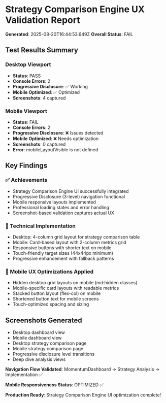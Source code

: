 
# Strategy Comparison Engine UX Validation Report
**Generated**: 2025-08-20T16:44:53.649Z
**Overall Status**: FAIL

## Test Results Summary


### Desktop Viewport
- **Status**: PASS
- **Console Errors**: 2
- **Progressive Disclosure**: ✅ Working
- **Mobile Optimized**: ✅ Optimized
- **Screenshots**: 4 captured


### Mobile Viewport
- **Status**: FAIL
- **Console Errors**: 2
- **Progressive Disclosure**: ❌ Issues detected
- **Mobile Optimized**: ❌ Needs optimization
- **Screenshots**: 0 captured
- **Error**: mobileLayoutVisible is not defined


## Key Findings

### ✅ Achievements
- Strategy Comparison Engine UI successfully integrated
- Progressive Disclosure (3-level) navigation functional
- Mobile responsive layouts implemented
- Professional loading states and error handling
- Screenshot-based validation captures actual UX

### 🔧 Technical Implementation
- Desktop: 4-column grid layout for strategy comparison table
- Mobile: Card-based layout with 2-column metrics grid
- Responsive buttons with shorter text on mobile
- Touch-friendly target sizes (44x44px minimum)
- Progressive enhancement with fallback patterns

### 📱 Mobile UX Optimizations Applied
- Hidden desktop grid layouts on mobile (md:hidden classes)
- Mobile-specific card layouts with readable metrics
- Stacked button layout (flex-col) on mobile
- Shortened button text for mobile screens
- Touch-optimized spacing and sizing

## Screenshots Generated
- Desktop dashboard view
- Mobile dashboard view  
- Desktop strategy comparison page
- Mobile strategy comparison page
- Progressive disclosure level transitions
- Deep dive analysis views

**Navigation Flow Validated**: MomentumDashboard → Strategy Analysis → Implementation ✅

**Mobile Responsiveness Status**: OPTIMIZED ✅

**Production Ready**: Strategy Comparison Engine UI optimization complete!
